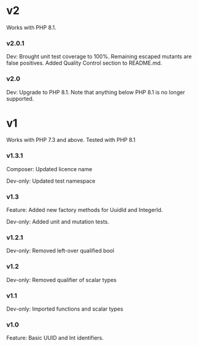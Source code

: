 # v2

Works with PHP 8.1.


### v2.0.1

Dev: Brought unit test coverage to 100%. Remaining escaped mutants are false positives. Added Quality Control section to README.md.


### v2.0

Dev: Upgrade to PHP 8.1. Note that anything below PHP 8.1 is no longer supported.


# v1

Works with PHP 7.3 and above.
Tested with PHP 8.1


### v1.3.1
Composer: Updated licence name

Dev-only: Updated test namespace


### v1.3
Feature: Added new factory methods for UuidId and IntegerId. 

Dev-only: Added unit and mutation tests.


### v1.2.1
Dev-only: Removed left-over qualified bool


### v1.2
Dev-only: Removed qualifier of scalar types


### v1.1
Dev-only: Imported functions and scalar types


### v1.0 
Feature: Basic UUID and Int identifiers.